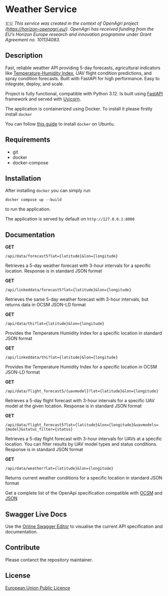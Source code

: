 # Weather Service

🇪🇺 *This service was created in the context of OpenAgri project (https://horizon-openagri.eu/). OpenAgri has received funding from the EU’s Horizon Europe research and innovation programme under Grant Agreement no. 101134083.*

## Description
Fast, reliable weather API providing 5-day forecasts, agricultural indicators like
[Temperature-Humidity Index](https://www.pericoli.com/en/temperature-humidity-index-what-you-need-to-know-about-it/),
UAV flight condition predictions, and spray condition forecasts. Built with FastAPI for high performance.
Easy to integrate, deploy, and scale.


Project is fully functional, compatible with Python 3.12.
Is built using [FastAPI](https://fastapi.tiangolo.com/) framework and served with [Uvicorn](https://www.uvicorn.org).

The application is containerized using Docker. To install it please firstly install `docker`

You can follow [this guide](https://docs.docker.com/engine/install/ubuntu/) to install `docker` on Ubuntu.

## Requirements
- git
- docker
- docker-compose

## Installation
After installing `docker` you can simply run

```
docker compose up --build
```

to run the application.

The application is served by default on `http://127.0.0.1:8000`

## Documentation

**GET**
```
/api/data/forecast5?lat={latitude}&lon={longitude}
```
Retrieves a 5-day weather forecast with 3-hour intervals for a specific location. Response is in standard JSON format

**GET**
```
/api/linkeddata/forecast5?lat={latitude}&lon={longitude}
```
Retrieves the same 5-day weather forecast with 3-hour intervals, but returns data in OCSM JSON-LD format

**GET**
```
/api/data/thi?lat={latitude}&lon={longitude}
```
Provides the Temperature Humidity Index for a specific location in standard JSON format

**GET**
```
/api/linkeddata/thi?lat={latitude}&lon={longitude}
```
Provides the Temperature Humidity Index for a specific location in OCSM JSON-LD format

**GET**
```
/api/data/flight_forecast5/{uavmodel}?lat={latitude}&lon={longitude}
```
Retrieves a 5-day flight forecast with 3-hour intervals for a specific UAV model at the given location.
Response is in standard JSON format

**GET**
```
/api/data/flight_forecast5?lat={latitude}&lon={longitude}&uavmodels={model}&status_filter={status}
```
Retrieves a 5-day flight forecast with 3-hour intervals for UAVs at a specific location.
You can filter results by UAV model types and status conditions. Response is in standard JSON format


**GET**
```
/api/data/weather?lat={latitude}&lon={longitude}
```
Returns current weather conditions for a specific location in standard JSON format

Get a complete list of the OpenApi specification compatible with [OCSM](OCSM.md) and [JSON](API.md)

## Swagger Live Docs
Use the [Online Swagger Editor](https://editor-next.swagger.io/?url=https://raw.githubusercontent.com/openagri-eu/weather-service/refs/heads/doc/document-api/openapi.yml) to visualise the current API specification and documentation.

## Contribute

Please contanct the repository maintainer.

## License

[European Union Public Licence](LICENSE)







